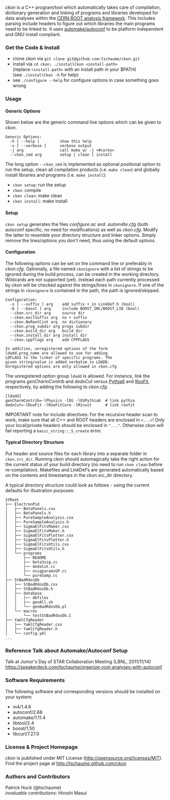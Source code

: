 *ckon* is a C++ program/tool which automatically takes care of
compilation, dictionary generation and linking of programs and libraries
developed for data analyses within the [CERN ROOT analysis
framework](http://root.cern.ch). This includes parsing include headers to
figure out which libraries the main programs need to be linked to. It uses
[automake/autoconf](http://www.gnu.org/software/autoconf/) to be platform
independent and GNU install compliant.

### Get the Code & Install

- clone *ckon* via ```git clone git@github.com:tschaume/ckon.git```
- install via ```cd ckon; ./installCkon <install-path>```  
  (replace ```<install-path>``` with an install path in your $PATH)  
  (see ```./installCkon -h``` for help)
- see ```./configure --help``` for configure options in case something goes
  wrong

### Usage

#### Generic Options

Shown below are the generic command line options which can be given to *ckon*.

```
Generic Options:
  -h [ --help ]         show this help
  -v [ --verbose ]      verbose output
  -j arg                call make w/ -j <#cores>
  --ckon_cmd arg        setup | clean | install
```

The long option ```--ckon_cmd``` is implemented as optional positional option
to run the setup, clean all compilation products (i.e. ```make clean```) and
globally install libraries and programs (i.e. ```make install```):

- ```ckon setup```: run the setup
- ```ckon```: compile
- ```ckon clean```: make clean
- ```ckon install```: make install

#### Setup
```ckon setup``` generates the files *configure.ac* and *.autom4te.cfg* (both
autoconf specific, no need for modifications) as well as *ckon.cfg*. Modify
the latter to resemble your directory structure and linker options. Simply
remove the lines/options you don't need, thus using the default options.

#### Configuration
The following options can be set on the command line or preferably in
*ckon.cfg*. Optionally, a file named ```ckonignore``` with a list of strings to
be ignored during the build process, can be created in the working directory.
Wildcards are not supported (yet). Instead each path currently processed by
*ckon* will be checked against the strings/lines in ```ckonignore```. If one of
the strings in ```ckonignore``` is contained in the path, the path is
ignored/skipped.

```
Configuration:
  -s [ --suffix ] arg    add suffix + in LinkDef.h (bool)
  -b [ --boost ] arg     include BOOST_INC/BOOST_LIB (bool)
  --ckon.src_dir arg     source dir
  --ckon.exclSuffix arg  no + suffix
  --ckon.NoRootCint arg  no dictionary
  --ckon.prog_subdir arg progs subdir
  --ckon.build_dir arg   build dir
  --ckon.install_dir arg install dir
  --ckon.cppflags arg    add CPPFLAGS

In addition, unregistered options of the form
ldadd.prog_name are allowed to use for adding
LDFLAGS to the linker of specific programs. The
given string/value is added verbatim in LDADD.
Unregistered options are only allowed in ckon.cfg
```

The unregistered option group ```ldadd``` is allowed. For instance, link the
programs *genCharmContrib* and *dedxCut* versus
[Pythia6](http://home.thep.lu.se/~torbjorn/Pythia.html) and
[RooFit](http://root.cern.ch/drupal/content/roofit), respectively, by adding the
following to *ckon.cfg*.

```
[ldadd]
genCharmContrib=-lPhysics -lEG -lEGPythia6  # link pythia
dedxCut=-lRooFit -lRooFitCore -lMinuit      # link roofit
```

IMPORTANT note for include directives: For the recursive header scan to work,
make sure that all C++ and ROOT headers are enclosed in ```<...>```! Only your
local/private headers should be enclosed in ```"..."```. Otherwise *ckon* will
fail reporting a ```basic_string::_S_create``` error.

#### Typical Directory Structure

Put header and source files for each library into a separate folder in
```ckon.src_dir```.  Running *ckon* should automagically take the right action
for the current status of your build directory (no need to run ```ckon clean```
before re-compilation). Makefiles and LinkDef’s are generated automatically
based on the contents and timestamps in the ckon.src_dir directory.

A typical directory structure could look as follows - using the current
defaults for illustration purposes:

```
StRoot
├── ElectronPid
│   ├── BetaPanels.cxx
│   ├── BetaPanels.h
│   ├── PureSampleAnalysis.cxx
│   ├── PureSampleAnalysis.h
│   ├── SigmaElFitsMaker.cxx
│   ├── SigmaElFitsMaker.h
│   ├── SigmaElFitsPlotter.cxx
│   ├── SigmaElFitsPlotter.h
│   ├── SigmaElFitsUtils.cxx
│   ├── SigmaElFitsUtils.h
│   └── programs
│       ├── README
│       ├── beta3sig.cc
│       ├── dedxCut.cc
│       ├── nsigparamsGP.cc
│       └── pureSamp.cc
├── StBadRdosDb
│   ├── StBadRdosDb.cxx
│   ├── StBadRdosDb.h
│   ├── database
│   │   ├── dbfiles
│   │   ├── genAll.sh
│   │   └── genBadRdosDb.pl
│   └── macros
│       └── testStBadRdosDb.C
├── YamlCfgReader
│   ├── YamlCfgReader.cxx
│   ├── YamlCfgReader.h
│   └── config.yml
...
```

### Reference Talk about Automake/Autoconf Setup

Talk at Junior's Day of STAR Collaboration Meeting (LBNL, 2011/11/14)  
https://speakerdeck.com/tschaume/organize-root-analyses-with-autoconf

### Software Requirements

The following software and corresponding versions should be installed on your
system:

- m4/1.4.6
- autoconf/2.68
- automake/1.11.4
- libtool/2.4
- boost/1.50
- libcurl/7.27.0

### License & Project Homepage

*ckon* is published under MIT License (http://opensource.org/licenses/MIT).  
Find the project page at http://tschaume.github.com/ckon

### Authors and Contributors
Patrick Huck (@tschaume)  
*invaluable contributions*: Hiroshi Masui
